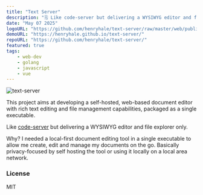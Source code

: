 ```yaml
---
title: "Text Server"
description: "🗒 Like code-server but delivering a WYSIWYG editor and file explorer only."
date: "May 07 2025"
logoURL: "https://github.com/henryhale/text-server/raw/master/web/public/favicon.svg"
demoURL: "https://henryhale.github.io/text-server/"
repoURL: "https://github.com/henryhale/text-server/"
featured: true
tags:
    - web-dev
    - golang
    - javascript
    - vue
---
```


![text-server](https://github.com/user-attachments/assets/3b17dbff-d7cd-42c4-b5aa-18653fe84286)

This project aims at developing a self-hosted, web-based document editor with rich text editing and file management capabilities, packaged as a single executable.

Like [code-server](https://github.com/coder/code-server) but delivering a WYSIWYG editor and file explorer only.

Why? I needed a local-first document editing tool in a single executable to allow me create, edit and manage my documents on the go. Basically privacy-focused by self hosting the tool or using it locally on a local area network.

### License

MIT

